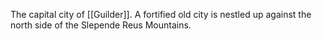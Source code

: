 The capital city of [[Guilder]]. A fortified old city is nestled up against the north side of the Slepende Reus Mountains.